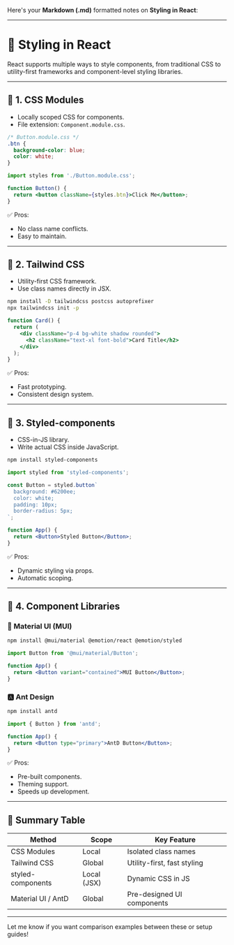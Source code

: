 Here's your **Markdown (.md)** formatted notes on **Styling in React**:

---

# 🎨 Styling in React

React supports multiple ways to style components, from traditional CSS to utility-first frameworks and component-level styling libraries.

---

## 🧩 1. CSS Modules

* Locally scoped CSS for components.
* File extension: `Component.module.css`.

```css
/* Button.module.css */
.btn {
  background-color: blue;
  color: white;
}
```

```jsx
import styles from './Button.module.css';

function Button() {
  return <button className={styles.btn}>Click Me</button>;
}
```

✅ Pros:

* No class name conflicts.
* Easy to maintain.

---

## 💨 2. Tailwind CSS

* Utility-first CSS framework.
* Use class names directly in JSX.

```bash
npm install -D tailwindcss postcss autoprefixer
npx tailwindcss init -p
```

```jsx
function Card() {
  return (
    <div className="p-4 bg-white shadow rounded">
      <h2 className="text-xl font-bold">Card Title</h2>
    </div>
  );
}
```

✅ Pros:

* Fast prototyping.
* Consistent design system.

---

## 💅 3. Styled-components

* CSS-in-JS library.
* Write actual CSS inside JavaScript.

```bash
npm install styled-components
```

```jsx
import styled from 'styled-components';

const Button = styled.button`
  background: #6200ee;
  color: white;
  padding: 10px;
  border-radius: 5px;
`;

function App() {
  return <Button>Styled Button</Button>;
}
```

✅ Pros:

* Dynamic styling via props.
* Automatic scoping.

---

## 🧱 4. Component Libraries

### 🔷 Material UI (MUI)

```bash
npm install @mui/material @emotion/react @emotion/styled
```

```jsx
import Button from '@mui/material/Button';

function App() {
  return <Button variant="contained">MUI Button</Button>;
}
```

### 🅰 Ant Design

```bash
npm install antd
```

```jsx
import { Button } from 'antd';

function App() {
  return <Button type="primary">AntD Button</Button>;
}
```

✅ Pros:

* Pre-built components.
* Theming support.
* Speeds up development.

---

## 📌 Summary Table

| Method             | Scope       | Key Feature                 |
| ------------------ | ----------- | --------------------------- |
| CSS Modules        | Local       | Isolated class names        |
| Tailwind CSS       | Global      | Utility-first, fast styling |
| styled-components  | Local (JSX) | Dynamic CSS in JS           |
| Material UI / AntD | Global      | Pre-designed UI components  |

---

Let me know if you want comparison examples between these or setup guides!
